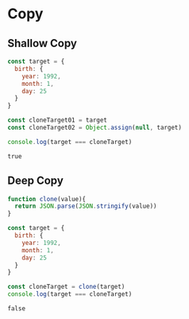 # Copy

## Shallow Copy
```js
const target = {
  birth: {
    year: 1992,
    month: 1,
    day: 25
  }
}

const cloneTarget01 = target
const cloneTarget02 = Object.assign(null, target)

console.log(target === cloneTarget)
```

```terminal
true
```
## Deep Copy
```js
function clone(value){
  return JSON.parse(JSON.stringify(value))
}

const target = {
  birth: {
    year: 1992,
    month: 1,
    day: 25
  }
}

const cloneTarget = clone(target)
console.log(target === cloneTarget)
```
```terminal
false
```